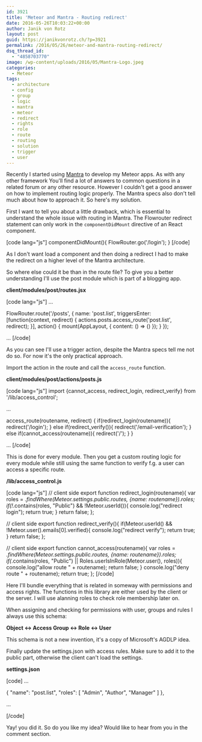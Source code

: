 ```yaml
---
id: 3921
title: 'Meteor and Mantra - Routing redirect'
date: 2016-05-26T10:03:22+00:00
author: Janik von Rotz
layout: post
guid: https://janikvonrotz.ch/?p=3921
permalink: /2016/05/26/meteor-and-mantra-routing-redirect/
dsq_thread_id:
  - "4858703770"
image: /wp-content/uploads/2016/05/Mantra-Logo.jpeg
categories:
  - Meteor
tags:
  - architecture
  - config
  - group
  - logic
  - mantra
  - meteor
  - redirect
  - rights
  - role
  - route
  - routing
  - solution
  - trigger
  - user
---
```

Recently I started using [Mantra]() to develop my Meteor apps. As with any other framework You'll find a lot of answers to common questions in a related forum or any other resource. However I couldn't get a good answer on how to implement routing logic properly. The Mantra specs also don't tell much about how to approach it. So here's my solution.
<!--more-->
First I want to tell you about a little drawback, which is essential to understand the whole issue with routing in Mantra. The Flowrouter redirect statement can only work in the `componentDidMount` directive of an React component. 

[code lang="js"]
componentDidMount(){
  FlowRouter.go('/login');
}
[/code]

As I don't want load a component and then doing a redirect I had to make the redirect on a higher level of the Mantra architecture.

So where else could it be than in the route file?
To give you a better understanding I'll use the post module which is part of a blogging app.

**client/modules/post/routes.jsx**

[code lang="js"]
...

  FlowRouter.route('/posts', {
    name: 'post.list',
    triggersEnter: [function(context, redirect) {
      actions.posts.access_route('post.list', redirect);
    }],
    action() {
      mount(AppLayout, {
        content: () => (<MainPage />)
      });
    }
  });

...
[/code]

As you can see I'll use a trigger action, despite the Mantra specs tell me not do so. For now it's the only practical approach.

Import the action in the route and call the `access_route` function.

**client/modules/post/actions/posts.js**

[code lang="js"]
import {cannot_access, redirect_login, redirect_verify} from '/lib/access_control';

...

access_route(routename, redirect) {
    if(redirect_login(routename)){
      redirect('/login');
    } else if(redirect_verify()){
      redirect('/email-verification');
    } else if(cannot_access(routename)){
      redirect('/');
    }
  }

...
[/code]

This is done for every module. Then you get a custom routing logic for every module while still using the same function to verify f.g. a user can access a specific route.

**/lib/access_control.js**

[code lang="js"]
// client side
export function redirect_login(routename){
  var roles = _.findWhere(Meteor.settings.public.routes, {name: routename}).roles;
  if(!_.contains(roles, "Public") &amp;&amp; !Meteor.userId()){
    console.log("redirect login");
    return true;
  }
  return false;
};

// client side
export function redirect_verify(){
  if(Meteor.userId() &amp;&amp; !Meteor.user().emails[0].verified){
    console.log("redirect verify");
    return true;
  }
  return false;
};

// client side
export function cannot_access(routename){
  var roles = _.findWhere(Meteor.settings.public.routes, {name: routename}).roles;
  if(_.contains(roles, "Public") || Roles.userIsInRole(Meteor.user(), roles)){
    console.log("allow route " + routename);
    return false;
  }
  console.log("deny route " + routename);
  return true;
};
[/code]

Here I'll bundle everything that is related in someway with permissions and access rights. The functions in this library are either used by the client or the server.  I will use alanning roles to check role membership later on.

When assigning and checking for permissions with user, groups and rules I always use this schema:

**Object <-> Access Group <-> Role <-> User**

This schema is not a new invention, it's a copy of Microsoft's AGDLP idea.

Finally update the settings.json with access rules. Make sure to add it to the public part, otherwise the client can't load the settings.

**settings.json**

[code]
...

{
  "name": "post.list",
  "roles": [
     "Admin",
     "Author",
     "Manager"
  ]
},

...

[/code]

Yay! you did it. So do you like my idea? Would like to hear from you in the comment section.